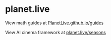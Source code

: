 # planet.live

View math guides at [PlanetLive.github.io/guides](https://PlanetLive.github.io/guides)

View AI cinema framework at [planet.live/seasons](https://planet.live/seasons)

<!-- Main domain resides in DSC/ds -->


